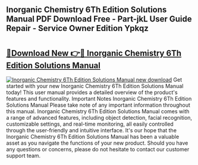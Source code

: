 ## Inorganic Chemistry 6Th Edition Solutions Manual PDF Download Free - Part-jkL User Guide Repair - Service Owner Edition Ypkqz

# <h2><a href="http://bc32913.oget.top/?id=Inorganic+Chemistry+6Th+Edition+Solutions+Manual">🔗Download New 👉🔴 Inorganic Chemistry 6Th Edition Solutions Manual</a></h2>

[![Inorganic Chemistry 6Th Edition Solutions Manual new download](https://i.imgur.com/5g1atiW.png)](http://bc32913.oget.top/?id=Inorganic+Chemistry+6Th+Edition+Solutions+Manual)
Get started with your new Inorganic Chemistry 6Th Edition Solutions Manual today! This user manual provides a detailed overview of the product's features and functionality. Important Notes Inorganic Chemistry 6Th Edition Solutions Manual Please take note of any important information throughout this manual. Inorganic Chemistry 6Th Edition Solutions Manual comes with a range of advanced features, including object detection, facial recognition, customizable settings, and real-time monitoring, all easily controlled through the user-friendly and intuitive interface. It's our hope that the Inorganic Chemistry 6Th Edition Solutions Manual has been a valuable asset as you navigate the functions of your new product. Should you have any questions or concerns, please do not hesitate to contact our customer support team.
